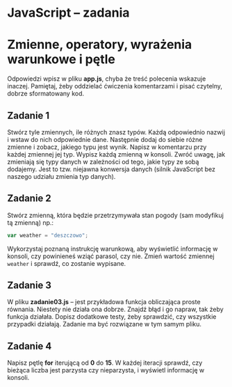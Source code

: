 # JavaScript &ndash; zadania
# Zmienne, operatory, wyrażenia warunkowe i pętle


Odpowiedzi wpisz w pliku **app.js**, chyba że treść polecenia wskazuje inaczej.
Pamiętaj, żeby oddzielać ćwiczenia komentarzami i pisać czytelny, dobrze sformatowany kod.

## Zadanie 1
Stwórz tyle zmiennych, ile różnych znasz typów. Każdą odpowiednio nazwij i wstaw do nich odpowiednie dane. Następnie dodaj do siebie różne zmienne i zobacz, jakiego typu jest wynik. Napisz w komentarzu przy każdej zmiennej jej typ.
Wypisz każdą zmienną w konsoli.
Zwróć uwagę, jak zmieniają się typy danych w zależności od tego, jakie typy ze sobą dodajemy. Jest to tzw. niejawna konwersja danych (silnik JavaScript bez naszego udziału zmienia typ danych).

## Zadanie 2
Stwórz zmienną, która będzie przetrzymywała stan pogody (sam modyfikuj tą zmienną) np.:
```JavaScript
var weather = "deszczowo";
```
Wykorzystaj poznaną instrukcję warunkową, aby wyświetlić informację w konsoli, czy powinieneś wziąć parasol, czy nie. Zmień wartość zmiennej ```weather``` i sprawdź, co zostanie wypisane.

## Zadanie 3
W pliku **zadanie03.js** &ndash; jest przykładowa funkcja obliczająca proste równania. Niestety nie działa ona dobrze. Znajdź błąd i go napraw, tak żeby funkcja działała. Dopisz dodatkowe testy, żeby sprawdzić, czy wszystkie przypadki działają. Zadanie ma być rozwiązane w tym samym pliku.

## Zadanie 4
Napisz pętlę **for** iterującą od **0** do **15**. W każdej iteracji sprawdź, czy bieżąca liczba jest parzysta czy nieparzysta, i wyświetl informację w konsoli.
